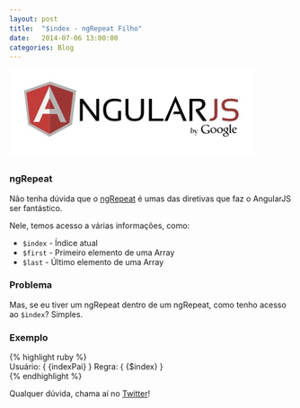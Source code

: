 ```yaml
---
layout: post
title:  "$index - ngRepeat Filho"
date:   2014-07-06 13:00:00
categories: Blog
---
```


<img src="/img/posts/angularjs.jpg"  />


<h3>ngRepeat</h3>
Não tenha dúvida que o <a href="https://docs.angularjs.org/api/ng/directive/ngRepeat" target="_blank">ngRepeat</a> é umas das diretivas que faz o AngularJS ser fantástico.

Nele, temos acesso a várias informações, como:

* <code>$index</code> - Índice atual
* <code>$first</code> - Primeiro elemento de uma Array
* <code>$last</code> - Último elemento de uma Array

<h3>Problema</h3>
Mas, se eu tiver um ngRepeat dentro de um ngRepeat, como tenho acesso ao <code>$index</code>?
Simples.

<h3>Exemplo</h3>
{% highlight ruby %}
<div ng-repeat="(indexPai, usuario) in usuarios">
  <div>
    <div ng-repeat="regra in regras">
      <a>Usuário: { {indexPai} }</a>
      <a>Regra: { {$index} }</a>
    </div>
  </div>
</div>
{% endhighlight %}

Qualquer dúvida, chama aí no <a href="https://twitter.com/realronchi" target="blank">Twitter</a>!
